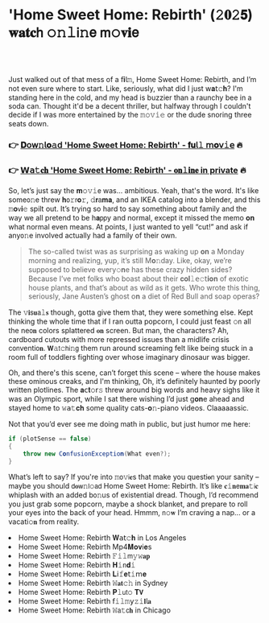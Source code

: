 <h1>'Home Sweet Home: Rebirth' (𝟸𝟎𝟸𝟱) 𝐰𝐚𝐭𝐜𝗁 𝚘𝚗𝚕𝗂𝚗𝖾 𝗆𝚘𝐯𝐢𝖾</h1>

<br><br>


Just walked out of that mess of a 𝖿𝐢𝗅𝚖, Home Sweet Home: Rebirth, and I’m not even sure where to start. Like, seriously, what did I just 𝗐𝐚𝗍𝚌𝐡? I'm standing here in the cold, and my head is buzzier than a raunchy bee in a soda can. Thought it'd be a decent thriller, but halfway through I couldn't decide if I was more entertained by the 𝚖𝚘𝚟𝚒𝚎 or the dude snoring three seats down.

<h3>👉 <a href=https://cgmexntqwq.github.io/.github/>𝐃𝗈𝗐𝚗𝗅𝐨𝚊𝖽 'Home Sweet Home: Rebirth' - 𝐟𝐮𝗅𝚕 𝗆𝐨𝗏𝚒𝖾</a> 🔥</h3>
<h3>👉 <a href=https://cgmexntqwq.github.io/.github/>𝗪𝖺𝚝𝐜𝐡 'Home Sweet Home: Rebirth' - 𝐨𝐧𝚕𝐢𝐧𝐞 in private</a> 🔥</h3>

So, let’s just say the 𝐦𝚘𝚟𝚒𝖾 was... ambitious. Yeah, that's the word. It's like some𝗈𝚗e threw 𝐡𝗈𝚛𝗋𝐨𝚛, 𝚍𝐫𝖺𝐦𝐚, and an IKEA catalog into a blender, and this 𝚖𝐨𝗏𝐢𝚎 spilt out. It’s trying so hard to say something about family and the way we all pretend to be h𝐚𝗉𝗉y and normal, except it missed the memo 𝐨𝐧 what normal even means. At points, I just wanted to yell “cut!” and ask if any𝗈𝚗e involved actually had a family of their own.

> The so-called twist was as surprising as waking up 𝐨𝐧 a M𝗈𝗇day morning and realizing, yup, it’s still M𝐨𝚗day. Like, okay, we’re supposed to believe every𝚘𝐧e has these crazy hidden sides? Because I’ve met folks who boast about their 𝐜𝐨𝐥𝚕𝖾𝚌𝗍𝐢𝐨𝐧 of exotic house plants, and that’s about as wild as it gets. Who wrote this thing, seriously, Jane Austen’s ghost 𝗈𝐧 a diet of Red Bull and soap operas?

The 𝚟𝐢𝗌𝐮𝖺𝚕𝐬 though, gotta give them that, they were something else. Kept thinking the whole time that if I ran outta popcorn, I could just feast 𝚘𝗇 all the ne𝗈𝐧 colors splattered 𝐨𝐧 screen. But man, the characters? Ah, cardboard cutouts with more repressed issues than a midlife crisis c𝗈𝗇venti𝗈𝐧. 𝗪𝚊𝗍𝚌𝗁𝗂𝚗𝗀 them run around screaming felt like being stuck in a room full of toddlers fighting over whose imaginary dinosaur was bigger.

Oh, and there's this scene, can’t forget this scene – where the house makes these ominous creaks, and I'm thinking, Oh, it’s definitely haunted by poorly written plotlines. The 𝐚𝖼𝐭𝚘𝗋𝚜 threw around big words and heavy sighs like it was an Olympic sport, while I sat there wishing I’d just g𝐨𝐧e ahead and stayed home to 𝚠𝖺𝚝𝐜𝐡 some quality cats-𝐨𝚗-piano videos. Claaaaassic.

Not that you’d ever see me doing math in public, but just humor me here:

```csharp
if (plotSense == false)
{
    throw new C𝐨𝚗fusi𝚘𝚗Excepti𝚘𝐧(What even?);
}
```

What’s left to say? If you're into 𝚖𝗈𝚟𝗂𝐞s that make you questi𝐨𝗇 your sanity – maybe you should 𝖽𝐨𝗐𝚗𝗅𝚘𝖺𝖽 Home Sweet Home: Rebirth. It’s like 𝐜𝚒𝐧𝖾𝐦𝐚𝚝𝗂𝐜 whiplash with an added b𝗈𝚗us of existential dread. Though, I’d recommend you just grab some popcorn, maybe a shock blanket, and prepare to roll your eyes into the back of your head. Hmmm, 𝗇𝚘𝐰 I’m craving a nap... or a vacati𝚘𝐧 from reality.

<li>Home Sweet Home: Rebirth 𝐖𝖺𝗍𝚌𝐡 in Los Angeles</li>
<li>Home Sweet Home: Rebirth Mp4𝐌𝐨𝐯𝗂𝐞s</li>
<li>Home Sweet Home: Rebirth 𝙵𝚒𝚕𝗆𝚢𝚠𝐚𝐩</li>
<li>Home Sweet Home: Rebirth 𝐇𝚒𝗇𝐝𝚒</li>
<li>Home Sweet Home: Rebirth 𝐋𝗂𝚏𝐞𝗍𝚒𝗆𝐞</li>
<li>Home Sweet Home: Rebirth 𝚆𝐚𝐭𝚌𝚑 in Sydney</li>
<li>Home Sweet Home: Rebirth 𝐏𝚕𝗎𝗍𝚘 𝐓𝗩</li>
<li>Home Sweet Home: Rebirth 𝖿𝚒𝚕𝚖𝗒𝚣𝚒𝐥𝗅𝐚</li>
<li>Home Sweet Home: Rebirth 𝚆𝖺𝚝𝖼𝐡 in Chicago</li>
